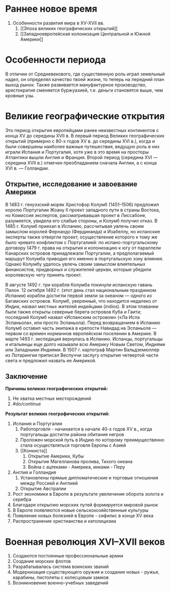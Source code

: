 # Раннее новое время
1. Особенности развития мира в XV-XVII вв.
	1. [[Эпоха великих географических открытий]]
	2. [[Западноевропейская колонизация Центральной и Южной Америки]]

# Особенности периода
В отличии от Средневекового, где существенную роль играл земельный надел, он определял качество твоей жизни, то теперь на передний план выход рынок. Также развивается мануфактурное производство, аристократия сменяется буржуазией, т.е. деньги становятся выше, чем кровные узы.

# Великие географические открытия
Это период открытия европейцами ранее неизвестных континентов с конца XV до середины XVII в. В первый период Великих географических открытий (примерно с 80-х годов XV в. до середины XVI в.), когда и были совершены наиболее важные путешествия, ведущую роль в них играли Испания и Португалия, хотя уже в это время на просторы Атлантики вышли Англия и Франция. Второй период (середина XVI — середина XVII в.) отмечен преобладанием сначала Англии, а с конца XVI в. — Голландии.

## Открытие, исследование и завоевание Америки
В 1483 г. генуэзский моряк Христофор Колумб (1451–1506) предложил королю Португалии Жоану II
проект западного пути в страны Востока, но Комиссия экспертов, рассматривавшая проект в Лиссабоне, разумеется, увидела его слабые стороны, и Колумб получил отказ. В 1485 г. Колумб приехал в Испанию, рассчитывая увлечь своим замыслом королей Фернандо (Фердинанда) и Изабеллу, но испанские эксперты также отвергли проект, осуществление которого к тому же было чревато конфликтом с Португалией: по испано-португальскому договору 1479 г. права на открытия и колонизацию к югу от параллели Канарских островов принадлежали Португалии, а предполагаемый маршрут Колумба приводил его именно в португальскую зону влияния. Однако Колумбу удалось увлечь своим замыслом влиятельных финансистов, придворных и служителей церкви, которые убедили королевскую чету принять проект.

В августе 1492 г. три корабля Колумба покинули испанскую гавань Палое. 12 октября 1492 г. (этот день стал национальным праздником Испании) корабли достигли первой земли за океаном — одного из Багамских островов. Колумб, уверенный, что находится недалеко от Индии, назвал местных жителей индейцами (indios). В этом плавании были также открыты северные берега островов Куба и Гаити; последний Колумб назвал «Испанским островом» («Ла Исла Эспаньола», или просто Эспаньола). Перед возвращением в Испанию Колумб оставил часть экипажа в крепости Навидад на Эспаньоле — первом со времен норманнов европейском поселении в Америке. В марте 1493 г. экспедиция вернулась в Испанию. Испанцы, португальцы и итальянцы еще долго называли всю Америку Новым Светом, Индиями или Западными Индиями. В 1507 г. картограф Мартин Вальдземюллер из Лотарингии приписал Веспуччи заслугу открытия четвертой части света и предложил назвать ее Америкой.

## Заключение
**Причины великих географических открытий:** 
1. Не хватка местных месторождений
2. #do/continue 

**Результат великих географических открытий:**
1. Испания и Португалия
	1. Работорговля - начинается в начале 40-х годов XV в., когда португальцы достигли района обитания негров
	2. Проложен морской путь в Индию по которому преимущественно стала осуществляться торговля Европы с Азией
	3. [[Конкиста]]
		1. Открытие Америки, Кубы
		2. Открытие Магелланова пролива, Тихого океана
		3. Война с ацтеками - Америка, инками - Перу
2. Англия и Голландия
	1. Установлены прямые дипломатические и торговые отношения между Россией и Англией
	2. Открытие Австралии
3. Рост экономики в Европе в результате увеличения оборота золота и серебра
4. Благодаря открытию морских путей формируется мировой рынок
5. В Европе появляются новые сельскохозяйственные культуры
6. Появление новых болезней в Европе - сифилис в конце XV века
7. Распространение христианства и католицизма

# Военная революция XVI–XVII веков
1. Создаются постоянные профессиональные армии
2. Создание морских флотов
3. Разрабатывалась система воинских званий
4. Модернизация существующего оружия и создание новых - ружья, карабины, пистолеты с колесцовым замков
5. Возникновение военно-учебных заведений
